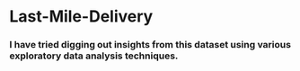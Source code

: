 # Last-Mile-Delivery

### I have tried digging out insights from this dataset using various exploratory data analysis techniques.


